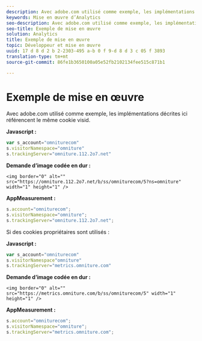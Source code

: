 ```yaml
---
description: Avec adobe.com utilisé comme exemple, les implémentations décrites ici référencent le même cookie visid.
keywords: Mise en œuvre d’Analytics
seo-description: Avec adobe.com utilisé comme exemple, les implémentations décrites ici référencent le même cookie visid.
seo-title: Exemple de mise en œuvre
solution: Analytics
title: Exemple de mise en œuvre
topic: Développeur et mise en œuvre
uuid: 17 d 8 d 2 b 2-2303-495 a-b 0 f 9-d 8 d 3 c 05 f 3893
translation-type: tm+mt
source-git-commit: 86fe1b3650100a05e52fb2102134fee515c871b1

---
```



# Exemple de mise en œuvre

Avec adobe.com utilisé comme exemple, les implémentations décrites ici référencent le même cookie visid.

**Javascript :**

```js
var s_account="omniturecom" 
s.visitorNamespace="omniture" 
s.trackingServer="omniture.112.2o7.net"
```

**Demande d’image codée en dur :**

```
<img border="0" alt="" src="https://omniture.112.2o7.net/b/ss/omniturecom/5?ns=omniture" width="1" height="1" /> 
```

**AppMeasurement :**

```js
s.account="omniturecom"; 
s.visitorNamespace="omniture"; 
s.trackingServer="omniture.112.2o7.net";
```

Si des cookies propriétaires sont utilisés :

**Javascript :**

```js
var s_account="omniturecom" 
s.visitorNamespace"omniture" 
s.trackingServer="metrics.omniture.com"
```

**Demande d’image codée en dur :**

```
<img border="0" alt="" src="https://metrics.omniture.com/b/ss/omniturecom/5" width="1" height="1" />
```

**AppMeasurement :**

```js
s.account="omniturecom"; 
s.visitorNamespace="omniture"; 
s.trackingServer="metrics.omniture.com";
```

